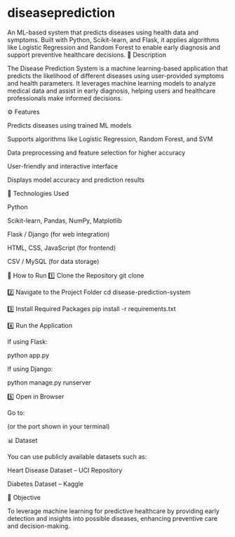 # diseaseprediction
An ML-based system that predicts diseases using health data and symptoms. Built with Python, Scikit-learn, and Flask, it applies algorithms like Logistic Regression and Random Forest to enable early diagnosis and support preventive healthcare decisions.
📖 Description

The Disease Prediction System is a machine learning-based application that predicts the likelihood of different diseases using user-provided symptoms and health parameters. It leverages machine learning models to analyze medical data and assist in early diagnosis, helping users and healthcare professionals make informed decisions.

⚙️ Features

Predicts diseases using trained ML models

Supports algorithms like Logistic Regression, Random Forest, and SVM

Data preprocessing and feature selection for higher accuracy

User-friendly and interactive interface

Displays model accuracy and prediction results

🧠 Technologies Used

Python

Scikit-learn, Pandas, NumPy, Matplotlib

Flask / Django (for web integration)

HTML, CSS, JavaScript (for frontend)

CSV / MySQL (for data storage)

🚀 How to Run
1️⃣ Clone the Repository
git clone

2️⃣ Navigate to the Project Folder
cd disease-prediction-system

3️⃣ Install Required Packages
pip install -r requirements.txt

4️⃣ Run the Application

If using Flask:

python app.py


If using Django:

python manage.py runserver

5️⃣ Open in Browser

Go to:


(or the port shown in your terminal)

📊 Dataset

You can use publicly available datasets such as:

Heart Disease Dataset – UCI Repository

Diabetes Dataset – Kaggle

🎯 Objective

To leverage machine learning for predictive healthcare by providing early detection and insights into possible diseases, enhancing preventive care and decision-making.
